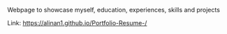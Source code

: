 Webpage to showcase myself, education, experiences, skills and projects

Link:  https://alinan1.github.io/Portfolio-Resume-/
